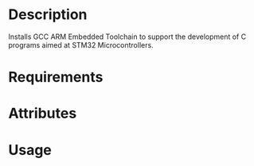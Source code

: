 # Description
Installs GCC ARM Embedded Toolchain to support the development of C programs
aimed at STM32 Microcontrollers.

# Requirements

# Attributes

# Usage
